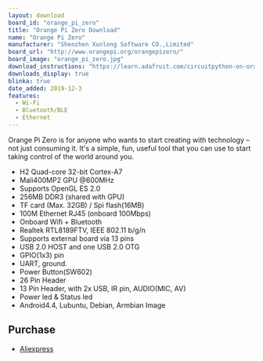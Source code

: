 ```yaml
---
layout: download
board_id: "orange_pi_zero"
title: "Orange Pi Zero Download"
name: "Orange Pi Zero"
manufacturer: "Shenzhen Xunlong Software CO.,Limited"
board_url: "http://www.orangepi.org/orangepizero/"
board_image: "orange_pi_zero.jpg"
download_instructions: "https://learn.adafruit.com/circuitpython-on-orangepi-linux/circuitpython-orangepi"
downloads_display: true
blinka: true
date_added: 2019-12-3
features:
  - Wi-Fi
  - Bluetooth/BLE
  - Ethernet
---
```


Orange Pi Zero is for anyone who wants to start creating with technology – not just consuming it. It's a simple, fun, useful tool that you can use to start taking control of the world around you.

- H2 Quad-core 32-bit Cortex-A7
- Mali400MP2 GPU @600MHz
- Supports OpenGL ES 2.0
- 256MB DDR3 (shared with GPU)
- TF card (Max. 32GB) / Spi flash(16MB)
- 100M Ethernet RJ45 (onboard 100Mbps)
- Onboard Wifi + Bluetooth
- Realtek RTL8189FTV, IEEE 802.11 b/g/n
- Supports external board via 13 pins
- USB 2.0 HOST and one USB 2.0 OTG
- GPIO(1x3) pin
- UART, ground.
- Power Button(SW602)
- 26 Pin Header
- 13 Pin Header, with 2x USB, IR pin, AUDIO(MIC, AV)
- Power led & Status led
- Android4.4, Lubuntu, Debian, Armbian Image

## Purchase
* [Aliexpress](https://www.aliexpress.com/item/4000049806939.html?spm=2114.12010612.8148356.1.7a5b1debQdbkLe)
